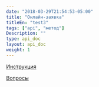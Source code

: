 ```yaml
---
date: "2018-03-29T21:54:53-05:00"
title: "Онлайн-заявка"
titleEn: "test3"
tags: ["api", "метод"]
Description: ""
type: api_doc
layout: api_doc
weight: 1
---
```


[Инструкция](/registration/instruction/)

[Вопросы](/registration/questions/=)